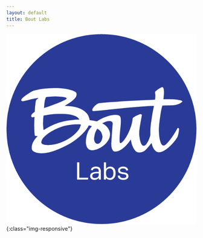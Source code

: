 ```yaml
---
layout: default
title: Bout Labs
---
```


![Bout Labs](/images/bout-labs-circle.png){:class="img-responsive"}
